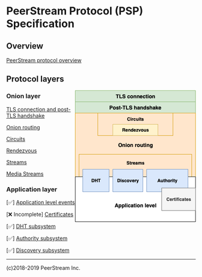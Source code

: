 # PeerStream Protocol (PSP) Specification

## Overview

[PeerStream protocol overview](overview/overview.md)

## Protocol layers

<img align="right" src="raw/layers.png" />

### Onion layer

[TLS connection and post-TLS handshake](flows/tls.md)

[Onion routing](binary/cell.md)

[Circuits](flows/circuits.md)

[Rendezvous](relay/rendezvous.md)

[Streams](flows/streams.md)

[Media Streams](flows/media.md)

### Application layer

[:white_check_mark:] [Application level events](application/application.md)

[:x: Incomplete] [Certificates](application/certificate.md)

[:white_check_mark:] [DHT subsystem](application/dht.md)

[:white_check_mark:] [Authority subsystem](application/authority.md)

[:white_check_mark:] [Discovery subsystem](application/discovery.md)

---

(c)2018-2019 PeerStream Inc.
